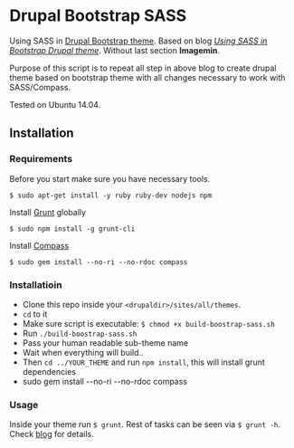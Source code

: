 # Drupal Bootstrap SASS

Using SASS in [Drupal Bootstrap theme](https://www.drupal.org/project/bootstrap). Based on blog *[Using SASS in Bootstrap Drupal theme](http://www.webfoobar.com/node/9)*. Without last section **Imagemin**.

Purpose of this script is to repeat all step in above blog to create drupal theme based on bootstrap theme with all changes necessary to work with SASS/Compass.

Tested on Ubuntu 14.04. 

## Installation

### Requirements

Before you start make sure you have necessary tools.
```
$ sudo apt-get install -y ruby ruby-dev nodejs npm
```

Install [Grunt](http://gruntjs.com/) globally
```
$ sudo npm install -g grunt-cli
```

Install [Compass](http://compass-style.org/)
```
$ sudo gem install --no-ri --no-rdoc compass
```

### Installatioin

* Clone this repo inside your `<drupaldir>/sites/all/themes`.
* `cd` to it
* Make sure script is executable: `$ chmod +x build-boostrap-sass.sh`
* Run `./build-boostrap-sass.sh`
* Pass your human readable sub-theme name
* Wait when everything will build..
* Then `cd ../YOUR_THEME` and run `npm install`, this will install grunt dependencies
* sudo gem install --no-ri --no-rdoc compass

### Usage

Inside your theme run `$ grunt`. Rest of tasks can be seen via `$ grunt -h`. Check [blog](http://www.webfoobar.com/node/9) for details.
